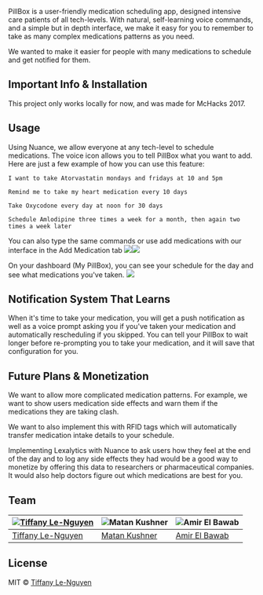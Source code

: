PillBox is a user-friendly medication scheduling app, designed intensive care patients of all tech-levels. With natural, self-learning voice commands,  and a simple but in depth interface, we make it easy for you to remember to take as many complex medications patterns as you need.

We wanted to make it easier for people with many medications to schedule and get notified for them. 

## Important Info & Installation
This project only works locally for now, and was made for McHacks 2017.
## Usage 

Using Nuance, we allow everyone at any tech-level to schedule medications. The voice icon allows you to tell PillBox what you want to add. Here are just a few example of how you can use this feature:    

 `I want to take Atorvastatin mondays and fridays at 10 and 5pm`    

`Remind me to take my heart medication every 10 days`     

`Take Oxycodone every day at noon for 30 days`    

`Schedule Amlodipine three times a week for a month, then again two times a week later`    

You can also type the same commands or use add medications with our interface in the Add Medication tab
![](http://resizeimage.net/mypic/5yG0yIOJBiF34s2O/Uo4eB/screen-shot-2017-01-29-at-10-1.png)![](http://resizeimage.net/mypic/0XxMpTZm3qxXZepM/oUlj2/screen-shot-2017-01-29-at-10-0.png)

On your dashboard (My PillBox), you can see your schedule for the day and see what medications you've taken.
![](http://resizeimage.net/mypic/I9JOjeU1iJh6zTUr/RAwYy/screen-shot-2017-01-29-at-10-0.png)


## Notification System That Learns

When it's time to take your medication, you will get a push notification as well as a voice prompt asking you if you've taken your medication and automatically rescheduling if you skipped. You can tell your PillBox to wait longer before re-prompting you to take your medication, and it will save that configuration for you.

## Future Plans & Monetization
We want to allow more complicated medication patterns. For example, we want to show users medication side effects and warn them if the medications they are taking clash.

We want to also implement this with RFID tags which will automatically transfer medication intake details to your schedule. 

Implementing Lexalytics with Nuance to ask users how they feel at the end of the day and to log any side effects they had would be a good way to monetize by offering this data to researchers or pharmaceutical companies. It would also help doctors figure out which medications are best for you.
## Team 

[![Tiffany Le-Nguyen](http://en.gravatar.com/userimage/103321833/15b7599e186f7f0cbec01de0866fb37b.jpg?size=180)](https://github.com/sirMerr) | ![Matan Kushner](https://avatars1.githubusercontent.com/u/4658208?v=3&s=200) | ![Amir El Bawab](https://www.gravatar.com/avatar/3bc3eb6df07010141fb8846546f8e16d?d=https%3A%2F%2Fdevpost-challengepost.netdna-ssl.com%2Fassets%2Fdefaults%2Fno-avatar-180.png&s=180)
---|---|---
[Tiffany Le-Nguyen](https://github.com/sirMerr) | [Matan Kushner](https://github.com/matchai) | [Amir El Bawab](amirbawab)


## License

MIT © [Tiffany Le-Nguyen](https://github.com/sirMerr)
